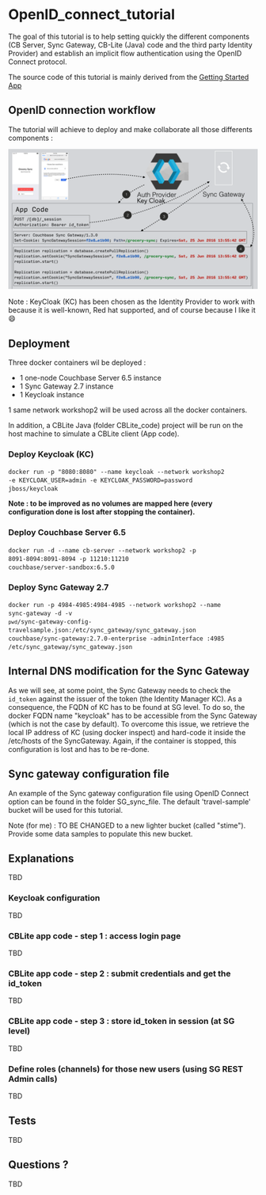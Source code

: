 # OpenID\_connect\_tutorial

The goal of this tutorial is to help setting quickly the different components (CB Server, Sync Gateway, CB-Lite (Java) code and the third party Identity Provider) and establish an implicit flow authentication using the OpenID Connect protocol.

The source code of this tutorial is mainly derived from the [Getting Started App](https://docs.couchbase.com/couchbase-lite/2.7/java-platform.html#building-a-getting-started-app)

## OpenID connection workflow

The tutorial will achieve to deploy and make collaborate all those differents components :

![](./client-auth.png)



Note : KeyCloak (KC) has been chosen as the Identity Provider to work with because it is well-known, Red hat supported, and of course because I like it 😄



## Deployment
Three docker containers wil be deployed :
 - 1 one-node Couchbase Server 6.5 instance
 - 1 Sync Gateway 2.7 instance
 - 1 Keycloak instance

 1 same network workshop2 will be used across all the docker containers.

 In addition, a CBLite Java (folder CBLite_code) project will be run on the host machine to simulate a CBLite client (App code).

### Deploy Keycloak (KC)

<code>docker run -p "8080:8080" --name keycloak --network workshop2  -e KEYCLOAK_USER=admin -e KEYCLOAK_PASSWORD=password jboss/keycloak</code>

<b>Note : to be improved as no volumes are mapped here (every configuration done is lost after stopping the container).</b>

### Deploy Couchbase Server 6.5
<code>docker run -d --name cb-server --network workshop2 -p 8091-8094:8091-8094 -p 11210:11210 couchbase/server-sandbox:6.5.0</code>

### Deploy Sync Gateway 2.7
<code>docker run -p 4984-4985:4984-4985 --network workshop2 --name sync-gateway -d -v `pwd`/sync-gateway-config-travelsample.json:/etc/sync_gateway/sync_gateway.json couchbase/sync-gateway:2.7.0-enterprise -adminInterface :4985 /etc/sync_gateway/sync_gateway.json</code>

## Internal DNS modification for the Sync Gateway
As we will see, at some point, the Sync Gateway needs to check the <code>id_token</code> against the issuer of the token (the Identity Manager KC). As a consequence, the FQDN of KC has to be found at SG level.
To do so, the docker FQDN name "keycloak" has to be accessible from the Sync Gateway (which is not the case by default). To overcome this issue, we retrieve the local IP address of KC (using docker inspect) and hard-code it inside the /etc/hosts of the SyncGateway. Again, if the container is stopped, this configuration is lost and has to be re-done.


## Sync gateway configuration file
An example of the Sync gateway configuration file using OpenID Connect option can be found in the folder SG_sync_file. The default 'travel-sample' bucket will be used for this tutorial.

Note (for me) : TO BE CHANGED to a new lighter bucket (called "stime"). Provide some data samples to populate this new bucket.


## Explanations
TBD

### Keycloak configuration
TBD

### CBLite app code - step 1 : access login page 
TBD

### CBLite app code - step 2 : submit credentials and get the id_token 
TBD

### CBLite app code - step 3 : store id_token in session (at SG level)
TBD

### Define roles (channels) for those new users (using SG REST Admin calls)
TBD

## Tests
TBD

## Questions ?
TBD


